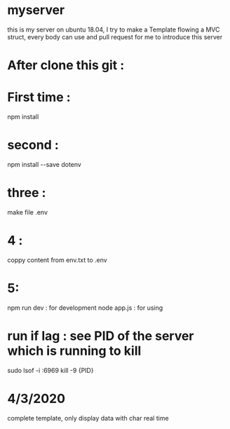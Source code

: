 # myserver
this is my server on ubuntu 18.04, I try to make a Template flowing a MVC struct, every body can use and pull request for me to introduce this server
# After clone this git :
 # First time : 
 npm install 
 # second :
 npm install --save dotenv
 # three :
 make file .env 
 # 4 : 
 coppy content from env.txt to .env
 # 5: 
 npm run dev : for development 
 node app.js : for using

# run if lag : see PID of the server which is running to kill
 sudo lsof -i :6969
 kill -9 {PID}
 
# 4/3/2020 
 complete template, only display data with char real time 
